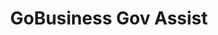 ---
layout: homepage
title: GoBusiness Gov Assist
description: For Singapore Businesses
image: /images/
permalink: /
notification: <strong>COVID-19 Government Assistance for Businesses:</strong> Click <a href="/supportschemes/general">here</a> to view the list of government assistance to help businesses tide through COVID-19 
sections:
    - hero:
        title: Government Assistance for Businesses
        subtitle: The e-Adviser helps businesses in finding relevant assistance schemes based on their needs.
        background: /images/govassist-hero-banner.jpg/
        button: Get started with e-Adviser
        url: https://ea-staging.l1t.molb.gov.sg/
        key_highlights:
        - title: E-adviser
          url: https://ea-staging.l1t.molb.gov.sg/
          description: Find relevant Government assistance schemes for your business needs
      #  - title: Gobusiness Covid
      #    url: https://covid.gobusiness.gov.sg/supportschemes/general
      #    description: Supporting our businesses, overcoming challenges and emerging stronger
        - title: Gebiz Alerts
          url: /gebiz-alerts/
          description: Get notifications on the latest Government procurement opportunities
      #  - title: GoBusiness Licensing
      #    url: https://www.gobusiness.gov.sg/licences
      #    description: Freely select and apply for the licences you need with the Guided Journey or Self-Service feature
      #  - title: Productivity Solutions Grant
      #    url: /productivity-solutions-grant/
      #    description: PSG supports companies in the adoption of pre-scoped IT solutions and equipment that enhances productivity
      #  - title: Business Grants Portal
      #    url: https://www.businessgrants.gov.sg/
      #    description: Business Grants Portal brings government grants for businesses into one place, so it’s easier to find and apply for the grants you need
    - infobar:
        title: List of Government Assistance
        subtitle: 
        description: The Singapore Government offers a a range of assistance schemes to help businesses grow and succeed.<br/>Look for a tax incentive, loan, grant, or programme here.
        button: View by Assistance Type
        url: /gov-assist/#search-by-assistance-type
---